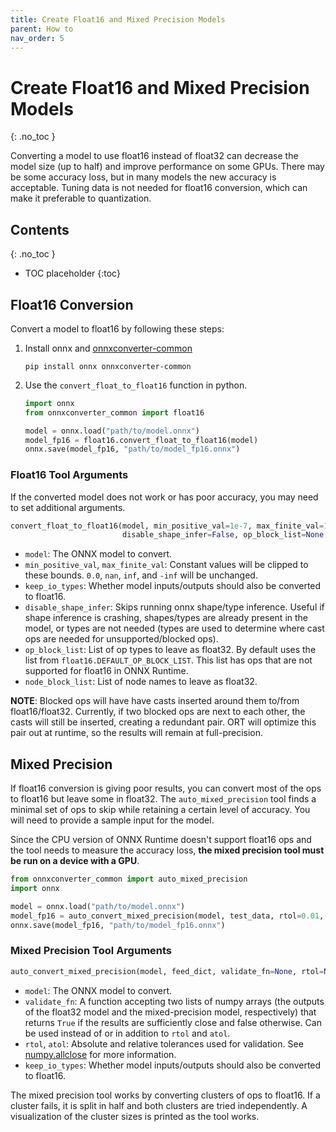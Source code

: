 ```yaml
---
title: Create Float16 and Mixed Precision Models
parent: How to
nav_order: 5
---
```

# Create Float16 and Mixed Precision Models
{: .no_toc }

Converting a model to use float16 instead of float32 can decrease the model size (up to half) and improve performance on some GPUs. There may be some accuracy loss, but in many models the new accuracy is acceptable. Tuning data is not needed for float16 conversion, which can make it preferable to quantization.

## Contents
{: .no_toc }

* TOC placeholder
{:toc}

## Float16 Conversion
Convert a model to float16 by following these steps:

1. Install onnx and [onnxconverter-common](https://github.com/microsoft/onnxconverter-common)

    `pip install onnx onnxconverter-common`

2. Use the `convert_float_to_float16` function in python.
    ```python
    import onnx
    from onnxconverter_common import float16

    model = onnx.load("path/to/model.onnx")
    model_fp16 = float16.convert_float_to_float16(model)
    onnx.save(model_fp16, "path/to/model_fp16.onnx")
    ```

### Float16 Tool Arguments

If the converted model does not work or has poor accuracy, you may need to set additional arguments.

```python
convert_float_to_float16(model, min_positive_val=1e-7, max_finite_val=1e4, keep_io_types=False,
                         disable_shape_infer=False, op_block_list=None, node_block_list=None)
```

- `model`: The ONNX model to convert.
- `min_positive_val`, `max_finite_val`: Constant values will be clipped to these bounds. `0.0`, `nan`, `inf`, and `-inf` will be unchanged.
- `keep_io_types`: Whether model inputs/outputs should also be converted to float16.
- `disable_shape_infer`: Skips running onnx shape/type inference. Useful if shape inference is crashing, shapes/types are already present in the model, or types are not needed (types are used to determine where cast ops are needed for unsupported/blocked ops).
- `op_block_list`: List of op types to leave as float32. By default uses the list from `float16.DEFAULT_OP_BLOCK_LIST`. This list has ops that are not supported for float16 in ONNX Runtime.
- `node_block_list`: List of node names to leave as float32.

**NOTE**: Blocked ops will have have casts inserted around them to/from float16/float32. Currently, if two blocked ops are next to each other, the casts will still be inserted, creating a redundant pair. ORT will optimize this pair out at runtime, so the results will remain at full-precision.

## Mixed Precision

If float16 conversion is giving poor results, you can convert most of the ops to float16 but leave some in float32. The `auto_mixed_precision` tool finds a minimal set of ops to skip while retaining a certain level of accuracy. You will need to provide a sample input for the model. 

Since the CPU version of ONNX Runtime doesn't support float16 ops and the tool needs to measure the accuracy loss, **the mixed precision tool must be run on a device with a GPU**.

```python
from onnxconverter_common import auto_mixed_precision
import onnx

model = onnx.load("path/to/model.onnx")
model_fp16 = auto_convert_mixed_precision(model, test_data, rtol=0.01, atol=0.001, keep_io_types=True)
onnx.save(model_fp16, "path/to/model_fp16.onnx")
```

### Mixed Precision Tool Arguments

```python
auto_convert_mixed_precision(model, feed_dict, validate_fn=None, rtol=None, atol=None, keep_io_types=False)
```

- `model`: The ONNX model to convert.
- `validate_fn`: A function accepting two lists of numpy arrays (the outputs of the float32 model and the mixed-precision model, respectively) that returns `True` if the results are sufficiently close and false otherwise. Can be used instead of or in addition to `rtol` and `atol`.
- `rtol`, `atol`: Absolute and relative tolerances used for validation. See [numpy.allclose](https://numpy.org/doc/stable/reference/generated/numpy.allclose.html) for more information.
- `keep_io_types`: Whether model inputs/outputs should also be converted to float16.

The mixed precision tool works by converting clusters of ops to float16. If a cluster fails, it is split in half and both clusters are tried independently. A visualization of the cluster sizes is printed as the tool works.